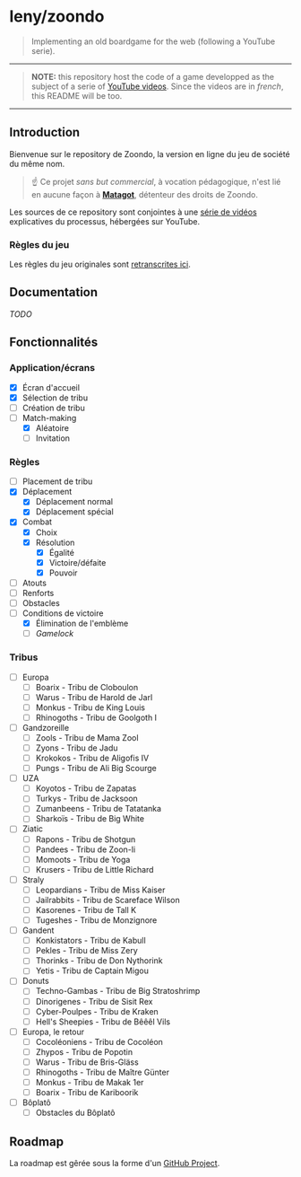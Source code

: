 # leny/zoondo

> Implementing an old boardgame for the web (following a YouTube serie).

* * *

> **NOTE:** this repository host the code of a game developped as the subject of a serie of [YouTube videos](https://www.youtube.com/playlist?list=PLiqWBsRPUup73D6Mew2s1XsoyXp6eaHjp). Since the videos are in *french*, this README will be too.

* * *

## Introduction

Bienvenue sur le repository de Zoondo, la version en ligne du jeu de société du même nom.

> ☝️ Ce projet *sans but commercial*, à vocation pédagogique, n'est lié en aucune façon à [**Matagot**](https://www.matagot.com), détenteur des droits de Zoondo.

Les sources de ce repository sont conjointes à une [série de vidéos](https://www.youtube.com/playlist?list=PLiqWBsRPUup73D6Mew2s1XsoyXp6eaHjp) explicatives du processus, hébergées sur YouTube.

### Règles du jeu

Les règles du jeu originales sont [retranscrites ici](./docs/gamerules.md).

## Documentation

*TODO*

## Fonctionnalités

### Application/écrans

- [x] Écran d'accueil
- [x] Sélection de tribu
- [ ] Création de tribu
- [ ] Match-making
	- [x] Aléatoire
	- [ ] Invitation

### Règles

- [ ] Placement de tribu
- [x] Déplacement
  - [x] Déplacement normal
  - [x] Déplacement spécial
- [x] Combat
  - [x] Choix
  - [x] Résolution
	  - [x] Égalité
	  - [x] Victoire/défaite
	  - [x] Pouvoir
- [ ] Atouts
- [ ] Renforts 
- [ ] Obstacles
- [ ] Conditions de victoire
    - [x] Élimination de l'emblème
    - [ ] _Gamelock_

### Tribus

- [ ] Europa
	- [ ] Boarix - Tribu de Cloboulon
	- [ ] Warus - Tribu de Harold de Jarl
	- [ ] Monkus - Tribu de King Louis
	- [ ] Rhinogoths - Tribu de Goolgoth I
- [ ] Gandzoreille
	- [ ] Zools - Tribu de Mama Zool
	- [ ] Zyons - Tribu de Jadu
	- [ ] Krokokos - Tribu de Aligofis IV
	- [ ] Pungs - Tribu de Ali Big Scourge
- [ ] UZA
	- [ ] Koyotos - Tribu de Zapatas
	- [ ] Turkys - Tribu de Jacksoon
	- [ ] Zumanbeens - Tribu de Tatatanka
	- [ ] Sharkoïs - Tribu de Big White
- [ ] Ziatic
	- [ ] Rapons - Tribu de Shotgun
	- [ ] Pandees - Tribu de Zoon-li
	- [ ] Momoots - Tribu de Yoga
	- [ ] Krusers - Tribu de Little Richard
- [ ] Straly
	- [ ] Leopardians - Tribu de Miss Kaiser
	- [ ] Jailrabbits - Tribu de Scareface Wilson
	- [ ] Kasorenes - Tribu de Tall K
	- [ ] Tugeshes - Tribu de Monzignore
- [ ] Gandent
	- [ ] Konkistators - Tribu de Kabull
	- [ ] Pekles - Tribu de Miss Zery
	- [ ] Thorinks - Tribu de Don Nythorink
	- [ ] Yetis - Tribu de Captain Migou
- [ ] Donuts
	- [ ] Techno-Gambas - Tribu de Big Stratoshrimp
	- [ ] Dinorigenes - Tribu de Sisit Rex
	- [ ] Cyber-Poulpes - Tribu de Kraken
	- [ ] Hell's Sheepies - Tribu de Bêêêl Vils
- [ ] Europa, le retour
	- [ ] Cocoléoniens - Tribu de Cocoléon
	- [ ] Zhypos - Tribu de Popotin
	- [ ] Warus - Tribu de Bris-Gläss
	- [ ] Rhinogoths - Tribu de Maître Günter
	- [ ] Monkus - Tribu de Makak 1er
	- [ ] Boarix - Tribu de Kariboorik
- [ ] Bôplatô
	- [ ] Obstacles du Bôplatô

## Roadmap

La roadmap est gêrée sous la forme d'un [GitHub Project](https://github.com/leny/zoondo/projects/1).
